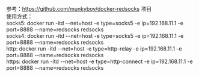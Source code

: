 参考：https://github.com/munkyboy/docker-redsocks 项目    
使用方式：  
socks5:    docker run  -itd  --net=host  -e type=socks5  -e ip=192.168.11.1 -e port=8888   --name=redsocks  redsocks  
socks4:    docker run  -itd  --net=host  -e type=socks5  -e ip=192.168.11.1 -e port=8888   --name=redsocks  redsocks  
http:      docker run  -itd  --net=host  -e type=http-relay  -e ip=192.168.11.1 -e port=8888   --name=redsocks  redsocks  
https:     docker run  -itd  --net=host  -e type=http-connect  -e ip=192.168.11.1 -e port=8888   --name=redsocks  redsocks  
